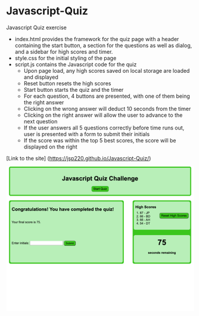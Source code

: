 # Javascript-Quiz

Javascript Quiz exercise

* index.html provides the framework for the quiz page with a header containing the start button, a section for the questions as well as dialog, and a sidebar for high scores and timer.
* style.css for the initial styling of the page
* script.js contains the Javascript code for the quiz
    * Upon page load, any high scores saved on local storage are loaded and displayed
    * Reset button resets the high scores
    * Start button starts the quiz and the timer
    * For each question, 4 buttons are presented, with one of them being the right answer
    * Clicking on the wrong answer will deduct 10 seconds from the timer
    * Clicking on the right answer will allow the user to advance to the next question
    * If the user answers all 5 questions correctly before time runs out, user is presented with a form to submit their initials
    * If the score was within the top 5 best scores, the score will be displayed on the right

[Link to the site] (https://jsp220.github.io/Javascript-Quiz/)

<img src="./assets/images/screenshot.png" alt="Screenshot of the Deployed Application" />